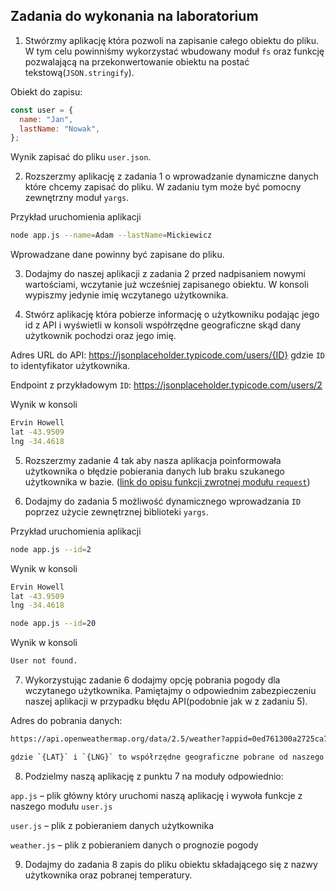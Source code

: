 ## Zadania do wykonania na laboratorium

1. Stwórzmy aplikację która pozwoli na zapisanie całego obiektu do pliku. W tym celu powinniśmy wykorzystać wbudowany moduł `fs` oraz funkcję pozwalającą na przekonwertowanie obiektu na postać tekstową(`JSON.stringify`).

Obiekt do zapisu:

```javascript
const user = {
  name: "Jan",
  lastName: "Nowak",
};
```

Wynik zapisać do pliku `user.json`.

2. Rozszerzmy aplikację z zadania 1 o wprowadzanie dynamiczne danych które chcemy zapisać do pliku. W zadaniu tym może być pomocny zewnętrzny moduł `yargs`.

Przykład uruchomienia aplikacji

```bash
node app.js --name=Adam --lastName=Mickiewicz
```

Wprowadzane dane powinny być zapisane do pliku.

3. Dodajmy do naszej aplikacji z zadania 2 przed nadpisaniem nowymi wartościami, wczytanie już wcześniej zapisanego obiektu. W konsoli wypiszmy jedynie imię wczytanego użytkownika.

4. Stwórz aplikację która pobierze informację o użytkowniku podając jego id z API i wyświetli w konsoli współrzędne geograficzne skąd dany użytkownik pochodzi oraz jego imię.

Adres URL do API: https://jsonplaceholder.typicode.com/users/{ID} gdzie `ID` to identyfikator użytkownika.

Endpoint z przykładowym `ID`: https://jsonplaceholder.typicode.com/users/2

Wynik w konsoli

```bash
Ervin Howell
lat -43.9509
lng -34.4618
```

5. Rozszerzmy zadanie 4 tak aby nasza aplikacja poinformowała użytkownika o błędzie pobierania danych lub braku szukanego użytkownika w bazie. ([link do opisu funkcji zwrotnej modułu `request`](#funkcja-zwrotna-modułu-request))

6. Dodajmy do zadania 5 możliwość dynamicznego wprowadzania `ID` poprzez użycie zewnętrznej biblioteki `yargs`.

Przykład uruchomienia aplikacji

```bash
node app.js --id=2
```

Wynik w konsoli

```bash
Ervin Howell
lat -43.9509
lng -34.4618
```

```bash
node app.js --id=20
```

Wynik w konsoli

```bash
User not found.
```

7. Wykorzystując zadanie 6 dodajmy opcję pobrania pogody dla wczytanego
   użytkownika. Pamiętajmy o odpowiednim zabezpieczeniu naszej aplikacji w przypadku błędu API(podobnie jak w z zadaniu 5).

Adres do pobrania danych:

```bash
https://api.openweathermap.org/data/2.5/weather?appid=0ed761300a2725ca778c07831ae64d6e&lat={LAT}&lon={LNG}

gdzie `{LAT}` i `{LNG}` to współrzędne geograficzne pobrane od naszego użytkownika
```

8. Podzielmy naszą aplikację z punktu 7 na moduły odpowiednio:

`app.js` – plik główny który uruchomi naszą aplikację i wywoła funkcje z naszego modułu `user.js`

`user.js` – plik z pobieraniem danych użytkownika

`weather.js` – plik z pobieraniem danych o prognozie pogody

9. Dodajmy do zadania 8 zapis do pliku obiektu składającego się z nazwy użytkownika oraz pobranej temperatury.
